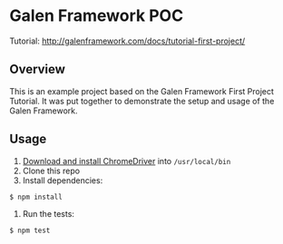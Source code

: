 # Galen Framework POC
Tutorial: http://galenframework.com/docs/tutorial-first-project/

## Overview

This is an example project based on the Galen Framework First Project Tutorial. It was put together to demonstrate the setup and usage of the Galen Framework.

## Usage

1. [Download and install ChromeDriver](https://sites.google.com/a/chromium.org/chromedriver/downloads) into `/usr/local/bin`
1. Clone this repo
1. Install dependencies:

  ```bash
  $ npm install
  ```

1. Run the tests:
  ```bash
  $ npm test
  ```